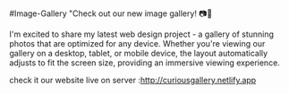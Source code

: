 #Image-Gallery
"Check out our new image gallery! 📷🌟

I'm excited to share my latest web design project - a gallery of stunning photos that are optimized for any device. Whether you're viewing our gallery on a desktop, tablet, or mobile device, the layout automatically adjusts to fit the screen size, providing an immersive viewing experience.

check it our website live on server :http://curiousgallery.netlify.app

